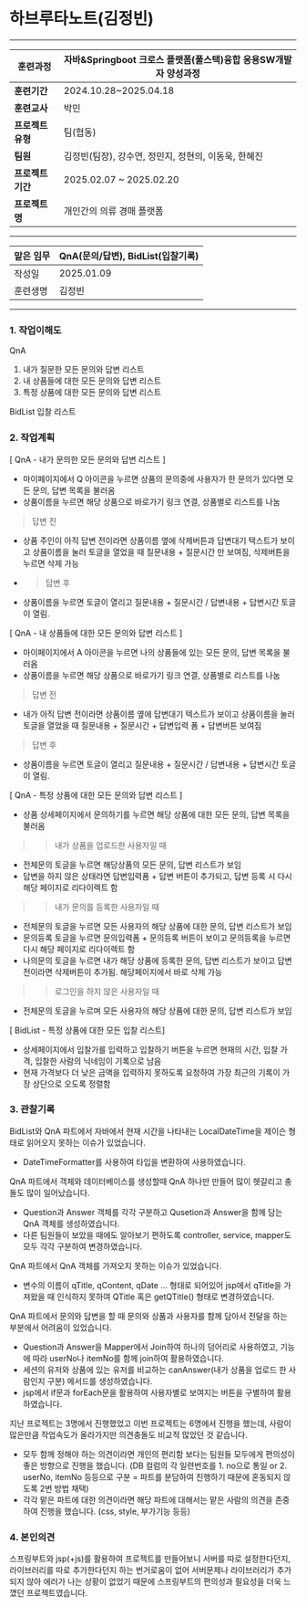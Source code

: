 # 하브루타노트(김정빈)

---

| **훈련과정** | 자바&Springboot 크로스 플랫폼(풀스택)융합 응용SW개발자 양성과정 |
| --- | --- |
| **훈련기간** | 2024.10.28~2025.04.18 |
| **훈련교사** | 박민 |
| **프로젝트 유형** | 팀(협동) |
| **팀원** | 김정빈(팀장), 강수연, 정민지, 정현의, 이동욱, 한혜진 |
| **프로젝트 기간** | 2025.02.07 ~ 2025.02.20 |
| **프로젝트명** | 개인간의 의류 경매 플랫폼 |
---

| 맡은 임무 | QnA(문의/답변), BidList(입찰기록) |
| --- | --- |
| 작성일 | 2025.01.09 |
| 훈련생명 | 김정빈 |

---

### 1. 작업이해도

QnA
1. 내가 질문한 모든 문의와 답변 리스트
2. 내 상품들에 대한 모든 문의와 답변 리스트
3. 특정 상품에 대한 모든 문의와 답변 리스트

BidList
입찰 리스트

### 2. 작업계획


[ QnA - 내가 문의한 모든 문의와 답변 리스트 ]
- 마이페이지에서 Q 아이콘을 누르면 상품의 문의중에 사용자가 한 문의가 있다면 모든 문의, 답변 목록을 불러옴
- 상품이름을 누르면 해당 상품으로 바로가기 링크 연결, 상품별로 리스트를 나눔

> 답변 전
- 상품 주인이 아직 답변 전이라면 상품이름 옆에 삭제버튼과 답변대기 텍스트가 보이고 상품이름을 눌러 토글을 열었을 때
  질문내용 + 질문시간 만 보여짐, 삭제버튼을 누르면 삭제 가능

- > 답변 후
- 상품이름을 누르면 토글이 열리고 질문내용 + 질문시간 / 답변내용 + 답변시간 토글이 열림.

[ QnA - 내 상품들에 대한 모든 문의와 답변 리스트 ]
- 마이페이지에서 A 아이콘을 누르면 나의 상품들에 있는 모든 문의, 답변 목록을 불러옴
- 상품이름을 누르면 해당 상품으로 바로가기 링크 연결, 상품별로 리스트를 나눔
  
> 답변 전
- 내가 아직 답변 전이라면 상품이름 옆에 답변대기 텍스트가 보이고 상품이름을 눌러 토글을 열었을 때
  질문내용 + 질문시간 + 답변입력 폼 + 답변버튼 보여짐

> 답변 후
- 상품이름을 누르면 토글이 열리고 질문내용 + 질문시간 / 답변내용 + 답변시간 토글이 열림.

[ QnA - 특정 상품에 대한 모든 문의와 답변 리스트 ]
- 상품 상세페이지에서 문의하기를 누르면 해당 상품에 대한 모든 문의, 답변 목록을 불러옴

>> 내가 상품을 업로드한 사용자일 때
- 전체문의 토글을 누르면 해당상품의 모든 문의, 답변 리스트가 보임
- 답변을 하지 않은 상태라면 답변입력폼 + 답변 버튼이 추가되고,
  답변 등록 시 다시 해당 페이지로 리다이렉트 함

>> 내가 문의를 등록한 사용자일 때
- 전체문의 토글을 누르면 모든 사용자의 해당 상품에 대한 문의, 답변 리스트가 보임
- 문의등록 토글을 누르면 문의입력폼 + 문의등록 버튼이 보이고 문의등록을 누르면 다시 해당 페이지로 리다이렉트 함
- 나의문의 토글을 누르면 내가 해당 상품에 등록한 문의, 답변 리스트가 보이고 답변 전이라면 삭제버튼이 추가됨. 해당페이지에서 바로 삭제 가능
  
>> 로그인을 하지 않은 사용자일 때
- 전체문의 토글을 누르며 모든 사용자의 해당 상품에 대한 문의, 답변 리스트가 보임

[ BidList - 특정 상품에 대한 모든 입찰 리스트]
- 상세페이지에서 입찰가를 입력하고 입찰하기 버튼을 누르면 현재의 시간, 입찰 가격, 입찰한 사람의 닉네임이 기록으로 남음
- 현재 가격보다 더 낮은 금액을 입력하지 못하도록 요청하여 가장 최근의 기록이 가장 상단으로 오도록 정렬함

### 3. 관찰기록

BidList와 QnA 파트에서 자바에서 현재 시간을 나타내는 LocalDateTime을 제이슨 형태로 읽어오지 못하는 이슈가 있었습니다.
- DateTimeFormatter를 사용하여 타입을 변환하여 사용하였습니다.

QnA 파트에서 객체와 데이터베이스를 생성할때 QnA 하나만 만들어 많이 헷갈리고 충돌도 많이 일어났습니다.
- Question과 Answer 객체를 각각 구분하고 Qusetion과 Answer을 함께 담는 QnA 객체를 생성하였습니다.
- 다른 팀원들이 보았을 때에도 알아보기 편하도록 controller, service, mapper도 모두 각각 구분하여 변경하였습니다.

QnA 파트에서 QnA 객체를 가져오지 못하는 이슈가 있었습니다.
- 변수의 이름이 qTitle, qContent, qDate ... 형태로 되어있어 jsp에서 qTitle을 가져왔을 때 인식하지 못하여 QTitle 혹은 getQTitle() 형태로 변경하였습니다. 

QnA 파트에서 문의와 답변을 할 때 문의와 상품과 사용자를 함께 담아서 전달을 하는 부분에서 어려움이 있었습니다.
- Question과 Answer을 Mapper에서 Join하여 하나의 덩어리로 사용하였고, 기능에 따라 userNo나 itemNo를 함께 join하여 활용하였습니다.
- 세션의 유저와 상품에 있는 유저를 비교하는 canAnswer(내가 상품을 업로드 한 사람인지 구분) 메서드를 생성하였습니다.
- jsp에서 if문과 forEach문을 활용하여 사용자별로 보여지는 버튼을 구별하여 활용하였습니다.

지난 프로젝트는 3명에서 진행했었고 이번 프로젝트는 6명에서 진행을 했는데, 사람이 많은만큼 작업속도가 올라가지만 의견충돌도 비교적 많았던 것 같습니다.
- 모두 함께 정해야 하는 의견이라면 개인의 편리함 보다는 팀원들 모두에게 편의성이 좋은 방향으로 진행을 했습니다. (DB 컬럼의 각 일련번호를 1. no으로 통일 or 2. userNo, itemNo 등등으로 구분 = 파트를 분담하여 진행하기 때문에 혼동되지 않도록 2번 방법 채택) 
- 각각 맡은 파트에 대한 의견이라면 해당 파트에 대해서는 맡은 사람의 의견을 존중하여 진행을 했습니다. (css, style, 부가기능 등등)

### 4. 본인의견

 스프링부트와 jsp(+js)를 활용하여 프로젝트를 만들어보니 서버를 따로 설정한다던지, 라이브러리를 따로 추가한다던지 하는 번거로움이 없어
 서버문제나 라이브러리가 추가되지 않아 에러가 나는 상황이 없었기 때문에 스프링부트의 편의성과 필요성을 더욱 느꼈던 프로젝트였습니다.
